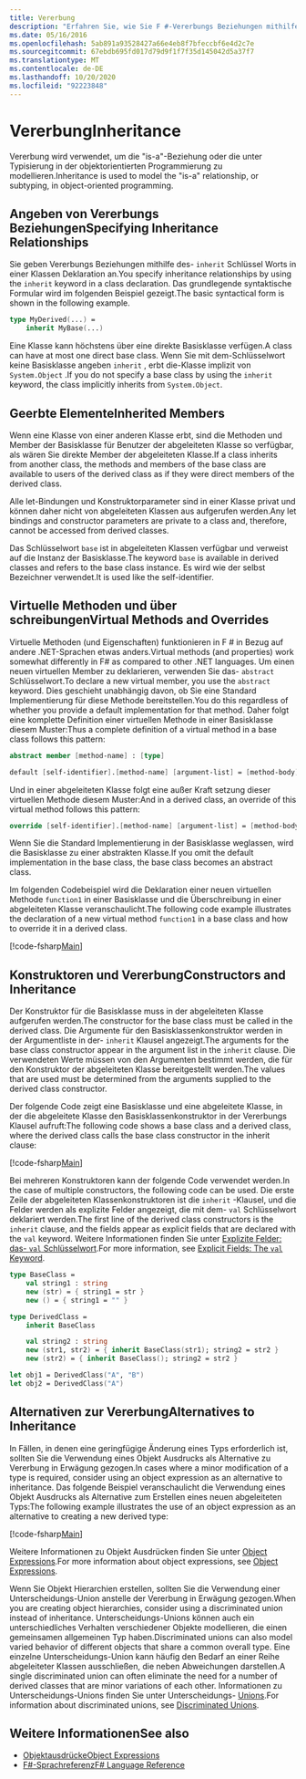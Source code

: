 ```yaml
---
title: Vererbung
description: "Erfahren Sie, wie Sie F #-Vererbungs Beziehungen mithilfe des Schlüssel Worts ' erben ' angeben."
ms.date: 05/16/2016
ms.openlocfilehash: 5ab891a93528427a66e4eb8f7bfeccbf6e4d2c7e
ms.sourcegitcommit: 67ebdb695fd017d79d9f1f7f35d145042d5a37f7
ms.translationtype: MT
ms.contentlocale: de-DE
ms.lasthandoff: 10/20/2020
ms.locfileid: "92223848"
---
```

# <a name="inheritance"></a><span data-ttu-id="52ce0-103">Vererbung</span><span class="sxs-lookup"><span data-stu-id="52ce0-103">Inheritance</span></span>

<span data-ttu-id="52ce0-104">Vererbung wird verwendet, um die "is-a"-Beziehung oder die unter Typisierung in der objektorientierten Programmierung zu modellieren.</span><span class="sxs-lookup"><span data-stu-id="52ce0-104">Inheritance is used to model the "is-a" relationship, or subtyping, in object-oriented programming.</span></span>

## <a name="specifying-inheritance-relationships"></a><span data-ttu-id="52ce0-105">Angeben von Vererbungs Beziehungen</span><span class="sxs-lookup"><span data-stu-id="52ce0-105">Specifying Inheritance Relationships</span></span>

<span data-ttu-id="52ce0-106">Sie geben Vererbungs Beziehungen mithilfe des- `inherit` Schlüssel Worts in einer Klassen Deklaration an.</span><span class="sxs-lookup"><span data-stu-id="52ce0-106">You specify inheritance relationships by using the `inherit` keyword in a class declaration.</span></span> <span data-ttu-id="52ce0-107">Das grundlegende syntaktische Formular wird im folgenden Beispiel gezeigt.</span><span class="sxs-lookup"><span data-stu-id="52ce0-107">The basic syntactical form is shown in the following example.</span></span>

```fsharp
type MyDerived(...) =
    inherit MyBase(...)
```

<span data-ttu-id="52ce0-108">Eine Klasse kann höchstens über eine direkte Basisklasse verfügen.</span><span class="sxs-lookup"><span data-stu-id="52ce0-108">A class can have at most one direct base class.</span></span> <span data-ttu-id="52ce0-109">Wenn Sie mit dem-Schlüsselwort keine Basisklasse angeben `inherit` , erbt die-Klasse implizit von `System.Object` .</span><span class="sxs-lookup"><span data-stu-id="52ce0-109">If you do not specify a base class by using the `inherit` keyword, the class implicitly inherits from `System.Object`.</span></span>

## <a name="inherited-members"></a><span data-ttu-id="52ce0-110">Geerbte Elemente</span><span class="sxs-lookup"><span data-stu-id="52ce0-110">Inherited Members</span></span>

<span data-ttu-id="52ce0-111">Wenn eine Klasse von einer anderen Klasse erbt, sind die Methoden und Member der Basisklasse für Benutzer der abgeleiteten Klasse so verfügbar, als wären Sie direkte Member der abgeleiteten Klasse.</span><span class="sxs-lookup"><span data-stu-id="52ce0-111">If a class inherits from another class, the methods and members of the base class are available to users of the derived class as if they were direct members of the derived class.</span></span>

<span data-ttu-id="52ce0-112">Alle let-Bindungen und Konstruktorparameter sind in einer Klasse privat und können daher nicht von abgeleiteten Klassen aus aufgerufen werden.</span><span class="sxs-lookup"><span data-stu-id="52ce0-112">Any let bindings and constructor parameters are private to a class and, therefore, cannot be accessed from derived classes.</span></span>

<span data-ttu-id="52ce0-113">Das Schlüsselwort `base` ist in abgeleiteten Klassen verfügbar und verweist auf die Instanz der Basisklasse.</span><span class="sxs-lookup"><span data-stu-id="52ce0-113">The keyword `base` is available in derived classes and refers to the base class instance.</span></span> <span data-ttu-id="52ce0-114">Es wird wie der selbst Bezeichner verwendet.</span><span class="sxs-lookup"><span data-stu-id="52ce0-114">It is used like the self-identifier.</span></span>

## <a name="virtual-methods-and-overrides"></a><span data-ttu-id="52ce0-115">Virtuelle Methoden und über schreibungen</span><span class="sxs-lookup"><span data-stu-id="52ce0-115">Virtual Methods and Overrides</span></span>

<span data-ttu-id="52ce0-116">Virtuelle Methoden (und Eigenschaften) funktionieren in F # in Bezug auf andere .NET-Sprachen etwas anders.</span><span class="sxs-lookup"><span data-stu-id="52ce0-116">Virtual methods (and properties) work somewhat differently in F# as compared to other .NET languages.</span></span> <span data-ttu-id="52ce0-117">Um einen neuen virtuellen Member zu deklarieren, verwenden Sie das- `abstract` Schlüsselwort.</span><span class="sxs-lookup"><span data-stu-id="52ce0-117">To declare a new virtual member, you use the `abstract` keyword.</span></span> <span data-ttu-id="52ce0-118">Dies geschieht unabhängig davon, ob Sie eine Standard Implementierung für diese Methode bereitstellen.</span><span class="sxs-lookup"><span data-stu-id="52ce0-118">You do this regardless of whether you provide a default implementation for that method.</span></span> <span data-ttu-id="52ce0-119">Daher folgt eine komplette Definition einer virtuellen Methode in einer Basisklasse diesem Muster:</span><span class="sxs-lookup"><span data-stu-id="52ce0-119">Thus a complete definition of a virtual method in a base class follows this pattern:</span></span>

```fsharp
abstract member [method-name] : [type]

default [self-identifier].[method-name] [argument-list] = [method-body]
```

<span data-ttu-id="52ce0-120">Und in einer abgeleiteten Klasse folgt eine außer Kraft setzung dieser virtuellen Methode diesem Muster:</span><span class="sxs-lookup"><span data-stu-id="52ce0-120">And in a derived class, an override of this virtual method follows this pattern:</span></span>

```fsharp
override [self-identifier].[method-name] [argument-list] = [method-body]
```

<span data-ttu-id="52ce0-121">Wenn Sie die Standard Implementierung in der Basisklasse weglassen, wird die Basisklasse zu einer abstrakten Klasse.</span><span class="sxs-lookup"><span data-stu-id="52ce0-121">If you omit the default implementation in the base class, the base class becomes an abstract class.</span></span>

<span data-ttu-id="52ce0-122">Im folgenden Codebeispiel wird die Deklaration einer neuen virtuellen Methode `function1` in einer Basisklasse und die Überschreibung in einer abgeleiteten Klasse veranschaulicht.</span><span class="sxs-lookup"><span data-stu-id="52ce0-122">The following code example illustrates the declaration of a new virtual method `function1` in a base class and how to override it in a derived class.</span></span>

[!code-fsharp[Main](~/samples/snippets/fsharp/lang-ref-1/snippet2601.fs)]

## <a name="constructors-and-inheritance"></a><span data-ttu-id="52ce0-123">Konstruktoren und Vererbung</span><span class="sxs-lookup"><span data-stu-id="52ce0-123">Constructors and Inheritance</span></span>

<span data-ttu-id="52ce0-124">Der Konstruktor für die Basisklasse muss in der abgeleiteten Klasse aufgerufen werden.</span><span class="sxs-lookup"><span data-stu-id="52ce0-124">The constructor for the base class must be called in the derived class.</span></span> <span data-ttu-id="52ce0-125">Die Argumente für den Basisklassenkonstruktor werden in der Argumentliste in der- `inherit` Klausel angezeigt.</span><span class="sxs-lookup"><span data-stu-id="52ce0-125">The arguments for the base class constructor appear in the argument list in the `inherit` clause.</span></span> <span data-ttu-id="52ce0-126">Die verwendeten Werte müssen von den Argumenten bestimmt werden, die für den Konstruktor der abgeleiteten Klasse bereitgestellt werden.</span><span class="sxs-lookup"><span data-stu-id="52ce0-126">The values that are used must be determined from the arguments supplied to the derived class constructor.</span></span>

<span data-ttu-id="52ce0-127">Der folgende Code zeigt eine Basisklasse und eine abgeleitete Klasse, in der die abgeleitete Klasse den Basisklassenkonstruktor in der Vererbungs Klausel aufruft:</span><span class="sxs-lookup"><span data-stu-id="52ce0-127">The following code shows a base class and a derived class, where the derived class calls the base class constructor in the inherit clause:</span></span>

[!code-fsharp[Main](~/samples/snippets/fsharp/lang-ref-1/snippet2602.fs)]

<span data-ttu-id="52ce0-128">Bei mehreren Konstruktoren kann der folgende Code verwendet werden.</span><span class="sxs-lookup"><span data-stu-id="52ce0-128">In the case of multiple constructors, the following code can be used.</span></span> <span data-ttu-id="52ce0-129">Die erste Zeile der abgeleiteten Klassenkonstruktoren ist die `inherit` -Klausel, und die Felder werden als explizite Felder angezeigt, die mit dem- `val` Schlüsselwort deklariert werden.</span><span class="sxs-lookup"><span data-stu-id="52ce0-129">The first line of the derived class constructors is the `inherit` clause, and the fields appear as explicit fields that are declared with the `val` keyword.</span></span> <span data-ttu-id="52ce0-130">Weitere Informationen finden Sie unter [Explizite Felder: das- `val` Schlüsselwort](./members/explicit-fields-the-val-keyword.md).</span><span class="sxs-lookup"><span data-stu-id="52ce0-130">For more information, see [Explicit Fields: The `val` Keyword](./members/explicit-fields-the-val-keyword.md).</span></span>

```fsharp
type BaseClass =
    val string1 : string
    new (str) = { string1 = str }
    new () = { string1 = "" }

type DerivedClass =
    inherit BaseClass

    val string2 : string
    new (str1, str2) = { inherit BaseClass(str1); string2 = str2 }
    new (str2) = { inherit BaseClass(); string2 = str2 }

let obj1 = DerivedClass("A", "B")
let obj2 = DerivedClass("A")
```

## <a name="alternatives-to-inheritance"></a><span data-ttu-id="52ce0-131">Alternativen zur Vererbung</span><span class="sxs-lookup"><span data-stu-id="52ce0-131">Alternatives to Inheritance</span></span>

<span data-ttu-id="52ce0-132">In Fällen, in denen eine geringfügige Änderung eines Typs erforderlich ist, sollten Sie die Verwendung eines Objekt Ausdrucks als Alternative zu Vererbung in Erwägung gezogen.</span><span class="sxs-lookup"><span data-stu-id="52ce0-132">In cases where a minor modification of a type is required, consider using an object expression as an alternative to inheritance.</span></span> <span data-ttu-id="52ce0-133">Das folgende Beispiel veranschaulicht die Verwendung eines Objekt Ausdrucks als Alternative zum Erstellen eines neuen abgeleiteten Typs:</span><span class="sxs-lookup"><span data-stu-id="52ce0-133">The following example illustrates the use of an object expression as an alternative to creating a new derived type:</span></span>

[!code-fsharp[Main](~/samples/snippets/fsharp/lang-ref-1/snippet2603.fs)]

<span data-ttu-id="52ce0-134">Weitere Informationen zu Objekt Ausdrücken finden Sie unter [Object Expressions](object-expressions.md).</span><span class="sxs-lookup"><span data-stu-id="52ce0-134">For more information about object expressions, see [Object Expressions](object-expressions.md).</span></span>

<span data-ttu-id="52ce0-135">Wenn Sie Objekt Hierarchien erstellen, sollten Sie die Verwendung einer Unterscheidungs-Union anstelle der Vererbung in Erwägung gezogen.</span><span class="sxs-lookup"><span data-stu-id="52ce0-135">When you are creating object hierarchies, consider using a discriminated union instead of inheritance.</span></span> <span data-ttu-id="52ce0-136">Unterscheidungs-Unions können auch ein unterschiedliches Verhalten verschiedener Objekte modellieren, die einen gemeinsamen allgemeinen Typ haben.</span><span class="sxs-lookup"><span data-stu-id="52ce0-136">Discriminated unions can also model varied behavior of different objects that share a common overall type.</span></span> <span data-ttu-id="52ce0-137">Eine einzelne Unterscheidungs-Union kann häufig den Bedarf an einer Reihe abgeleiteter Klassen ausschließen, die neben Abweichungen darstellen.</span><span class="sxs-lookup"><span data-stu-id="52ce0-137">A single discriminated union can often eliminate the need for a number of derived classes that are minor variations of each other.</span></span> <span data-ttu-id="52ce0-138">Informationen zu Unterscheidungs-Unions finden Sie unter Unterscheidungs- [Unions](discriminated-unions.md).</span><span class="sxs-lookup"><span data-stu-id="52ce0-138">For information about discriminated unions, see [Discriminated Unions](discriminated-unions.md).</span></span>

## <a name="see-also"></a><span data-ttu-id="52ce0-139">Weitere Informationen</span><span class="sxs-lookup"><span data-stu-id="52ce0-139">See also</span></span>

- [<span data-ttu-id="52ce0-140">Objektausdrücke</span><span class="sxs-lookup"><span data-stu-id="52ce0-140">Object Expressions</span></span>](object-expressions.md)
- [<span data-ttu-id="52ce0-141">F#-Sprachreferenz</span><span class="sxs-lookup"><span data-stu-id="52ce0-141">F# Language Reference</span></span>](index.md)
